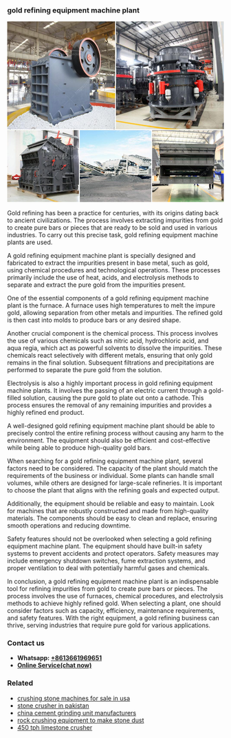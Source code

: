<h3>gold refining equipment machine plant</h3><img src='1702953242.jpg' alt=''><p>Gold refining has been a practice for centuries, with its origins dating back to ancient civilizations. The process involves extracting impurities from gold to create pure bars or pieces that are ready to be sold and used in various industries. To carry out this precise task, gold refining equipment machine plants are used.</p><p>A gold refining equipment machine plant is specially designed and fabricated to extract the impurities present in base metal, such as gold, using chemical procedures and technological operations. These processes primarily include the use of heat, acids, and electrolysis methods to separate and extract the pure gold from the impurities present.</p><p>One of the essential components of a gold refining equipment machine plant is the furnace. A furnace uses high temperatures to melt the impure gold, allowing separation from other metals and impurities. The refined gold is then cast into molds to produce bars or any desired shape.</p><p>Another crucial component is the chemical process. This process involves the use of various chemicals such as nitric acid, hydrochloric acid, and aqua regia, which act as powerful solvents to dissolve the impurities. These chemicals react selectively with different metals, ensuring that only gold remains in the final solution. Subsequent filtrations and precipitations are performed to separate the pure gold from the solution.</p><p>Electrolysis is also a highly important process in gold refining equipment machine plants. It involves the passing of an electric current through a gold-filled solution, causing the pure gold to plate out onto a cathode. This process ensures the removal of any remaining impurities and provides a highly refined end product.</p><p>A well-designed gold refining equipment machine plant should be able to precisely control the entire refining process without causing any harm to the environment. The equipment should also be efficient and cost-effective while being able to produce high-quality gold bars.</p><p>When searching for a gold refining equipment machine plant, several factors need to be considered. The capacity of the plant should match the requirements of the business or individual. Some plants can handle small volumes, while others are designed for large-scale refineries. It is important to choose the plant that aligns with the refining goals and expected output.</p><p>Additionally, the equipment should be reliable and easy to maintain. Look for machines that are robustly constructed and made from high-quality materials. The components should be easy to clean and replace, ensuring smooth operations and reducing downtime.</p><p>Safety features should not be overlooked when selecting a gold refining equipment machine plant. The equipment should have built-in safety systems to prevent accidents and protect operators. Safety measures may include emergency shutdown switches, fume extraction systems, and proper ventilation to deal with potentially harmful gases and chemicals.</p><p>In conclusion, a gold refining equipment machine plant is an indispensable tool for refining impurities from gold to create pure bars or pieces. The process involves the use of furnaces, chemical procedures, and electrolysis methods to achieve highly refined gold. When selecting a plant, one should consider factors such as capacity, efficiency, maintenance requirements, and safety features. With the right equipment, a gold refining business can thrive, serving industries that require pure gold for various applications.</p><h3>Contact us</h3><ul><li><strong>Whatsapp:&nbsp;<a href="https://wa.me/8613661969651">+8613661969651</a></strong></li><li><a href="https://swt.shibang-china.com/?git&amp;zhl&amp;gold refining equipment machine plant"><strong>Online Service(chat now)</strong></a></li></ul><h3>Related</h3><ul><li><a href='crushing stone machines for sale in usa.md'>crushing stone machines for sale in usa</a></li><li><a href='stone crusher in pakistan.md'>stone crusher in pakistan</a></li><li><a href='china cement grinding unit manufacturers.md'>china cement grinding unit manufacturers</a></li><li><a href='rock crushing equipment to make stone dust.md'>rock crushing equipment to make stone dust</a></li><li><a href='450 tph limestone crusher.md'>450 tph limestone crusher</a></li></ul>